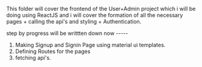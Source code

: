 This folder will cover the frontend of the User+Admin project which i will be doing using ReactJS and i will cover the formation of all the necessary pages + calling the api's and styling + Authentication.

step by progress will be writtten down now -----

1. Making Signup and Signin Page using material ui templates.
2. Defining Routes for the pages
3. fetching api's. 